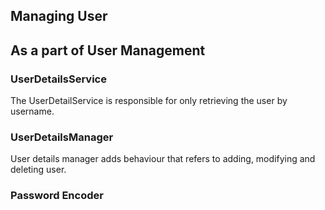 ## Managing User



## As a part of User Management 

### UserDetailsService 

The UserDetailService is responsible for only retrieving the user by username.

### UserDetailsManager

User details manager adds behaviour that refers to adding, modifying and deleting user.


### Password Encoder